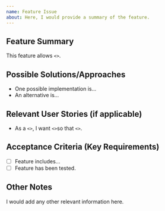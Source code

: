 ```yaml
---
name: Feature Issue
about: Here, I would provide a summary of the feature.
---
```


## Feature Summary
This feature allows `<>`.

## Possible Solutions/Approaches
- One possible implementation is...
- An alternative is...

## Relevant User Stories (if applicable)
- As a `<>`, I want `<>`so that `<>`.


## Acceptance Criteria (Key Requirements)
- [ ] Feature includes...
- [ ] Feature has been tested.

## Other Notes
I would add any other relevant information here.
